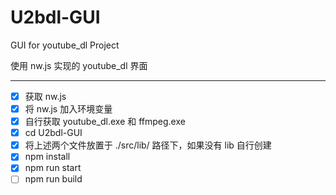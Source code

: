 # U2bdl-GUI
GUI for youtube_dl Project

使用 nw.js 实现的 youtube_dl 界面

------

- [x] 获取 nw.js
- [x] 将 nw.js 加入环境变量
- [x] 自行获取 youtube_dl.exe 和 ffmpeg.exe
- [x] cd U2bdl-GUI
- [x] 将上述两个文件放置于 ./src/lib/ 路径下，如果没有 lib 自行创建
- [x] npm install
- [x] npm run start
- [ ] npm run build